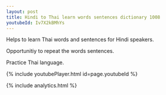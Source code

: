 ```yaml
---
layout: post
title: Hindi to Thai learn words sentences dictionary 1008 
youtubeId: Iv7X2kBMhYs
---
```

 
 
Helps to learn Thai words and sentences for Hindi speakers.

Opportunitiy to repeat the words sentences. 

Practice Thai language. 
 
{% include youtubePlayer.html id=page.youtubeId %}
 
 
{% include analytics.html %}